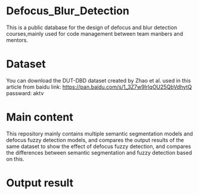 # Defocus_Blur_Detection
This is a public database for the design of defocus and blur detection courses,mainly used for code management between team manbers and mentors.

# Dataset
You can download the DUT-DBD dataset created by Zhao et al. used in this article from 
baidu link: https://pan.baidu.com/s/1_3Z7w9IrlqOU25QbVdhytQ passward: aktv

# Main content
This repository mainly contains multiple semantic segmentation models and defocus fuzzy detection models, and compares the output results of the same dataset to show the effect of defocus fuzzy detection, and compares the differences between semantic segmentation and fuzzy detection based on this.

# Output result


